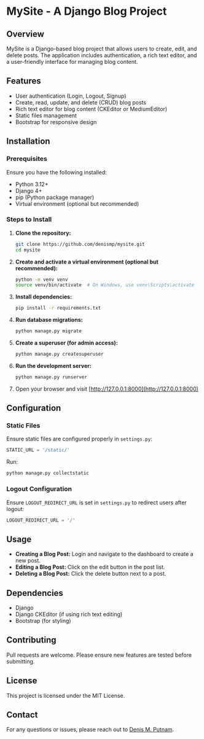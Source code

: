 # MySite - A Django Blog Project

## Overview
MySite is a Django-based blog project that allows users to create, edit, and delete posts. The application includes authentication, a rich text editor, and a user-friendly interface for managing blog content.

## Features
- User authentication (Login, Logout, Signup)
- Create, read, update, and delete (CRUD) blog posts
- Rich text editor for blog content (CKEditor or MediumEditor)
- Static files management
- Bootstrap for responsive design

## Installation
### Prerequisites
Ensure you have the following installed:
- Python 3.12+
- Django 4+
- pip (Python package manager)
- Virtual environment (optional but recommended)

### Steps to Install
1. **Clone the repository:**
   ```bash
   git clone https://github.com/denismp/mysite.git
   cd mysite
   ```
2. **Create and activate a virtual environment (optional but recommended):**
   ```bash
   python -m venv venv
   source venv/bin/activate  # On Windows, use venv\Scripts\activate
   ```
3. **Install dependencies:**
   ```bash
   pip install -r requirements.txt
   ```
4. **Run database migrations:**
   ```bash
   python manage.py migrate
   ```
5. **Create a superuser (for admin access):**
   ```bash
   python manage.py createsuperuser
   ```
6. **Run the development server:**
   ```bash
   python manage.py runserver
   ```
7. Open your browser and visit [http://127.0.0.1:8000](http://127.0.0.1:8000)

## Configuration
### Static Files
Ensure static files are configured properly in `settings.py`:
```python
STATIC_URL = '/static/'
```
Run:
```bash
python manage.py collectstatic
```

### Logout Configuration
Ensure `LOGOUT_REDIRECT_URL` is set in `settings.py` to redirect users after logout:
```python
LOGOUT_REDIRECT_URL = '/'
```

## Usage
- **Creating a Blog Post:** Login and navigate to the dashboard to create a new post.
- **Editing a Blog Post:** Click on the edit button in the post list.
- **Deleting a Blog Post:** Click the delete button next to a post.

## Dependencies
- Django
- Django CKEditor (if using rich text editing)
- Bootstrap (for styling)

## Contributing
Pull requests are welcome. Please ensure new features are tested before submitting.

## License
This project is licensed under the MIT License.

## Contact
For any questions or issues, please reach out to [Denis M. Putnam](mailto:denis@example.com).

